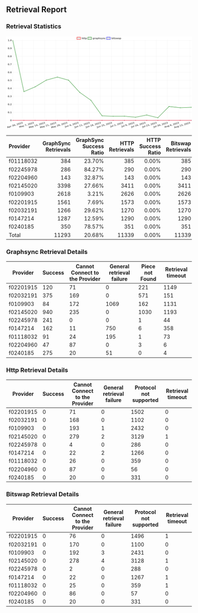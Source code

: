 ## Retrieval Report
### Retrieval Statistics
<img src="https://raw.githubusercontent.com/data-preservation-programs/filplus-checker-assets/main/filecoin-project/filecoin-plus-large-datasets/issues/1039/1692150591976.png"/>

| Provider  | GraphSync Retrievals | GraphSync Success Ratio | HTTP Retrievals | HTTP Success Ratio | Bitswap Retrievals | Bitswap Success Ratio |
| :-------- | -------------------: | ----------------------: | --------------: | -----------------: | -----------------: | --------------------: |
| f01118032 |                  384 |                  23.70% |             385 |              0.00% |                385 |                 0.00% |
| f02245978 |                  286 |                  84.27% |             290 |              0.00% |                290 |                 0.00% |
| f02204960 |                  143 |                  32.87% |             143 |              0.00% |                143 |                 0.00% |
| f02145020 |                 3398 |                  27.66% |            3411 |              0.00% |               3411 |                 0.00% |
| f0109903  |                 2618 |                   3.21% |            2626 |              0.00% |               2626 |                 0.00% |
| f02201915 |                 1561 |                   7.69% |            1573 |              0.00% |               1573 |                 0.00% |
| f02032191 |                 1266 |                  29.62% |            1270 |              0.00% |               1270 |                 0.00% |
| f0147214  |                 1287 |                  12.59% |            1290 |              0.00% |               1290 |                 0.00% |
| f0240185  |                  350 |                  78.57% |             351 |              0.00% |                351 |                 0.00% |
| Total     |                11293 |                  20.68% |           11339 |              0.00% |              11339 |                 0.00% |

### Graphsync Retrieval Details
| Provider  | Success | Cannot Connect to the Provider | General retrieval failure | Piece not Found | Retrieval timeout |
| --------- | ------- | ------------------------------ | ------------------------- | --------------- | ----------------- |
| f02201915 | 120     | 71                             | 0                         | 221             | 1149              |
| f02032191 | 375     | 169                            | 0                         | 571             | 151               |
| f0109903  | 84      | 172                            | 1069                      | 162             | 1131              |
| f02145020 | 940     | 235                            | 0                         | 1030            | 1193              |
| f02245978 | 241     | 0                              | 0                         | 1               | 44                |
| f0147214  | 162     | 11                             | 750                       | 6               | 358               |
| f01118032 | 91      | 24                             | 195                       | 1               | 73                |
| f02204960 | 47      | 87                             | 0                         | 3               | 6                 |
| f0240185  | 275     | 20                             | 51                        | 0               | 4                 |

### Http Retrieval Details
| Provider  | Success | Cannot Connect to the Provider | General retrieval failure | Protocol not supported | Retrieval timeout |
| --------- | ------- | ------------------------------ | ------------------------- | ---------------------- | ----------------- |
| f02201915 | 0       | 71                             | 0                         | 1502                   | 0                 |
| f02032191 | 0       | 168                            | 0                         | 1102                   | 0                 |
| f0109903  | 0       | 193                            | 1                         | 2432                   | 0                 |
| f02145020 | 0       | 279                            | 2                         | 3129                   | 1                 |
| f02245978 | 0       | 4                              | 0                         | 286                    | 0                 |
| f0147214  | 0       | 22                             | 2                         | 1266                   | 0                 |
| f01118032 | 0       | 26                             | 0                         | 359                    | 0                 |
| f02204960 | 0       | 87                             | 0                         | 56                     | 0                 |
| f0240185  | 0       | 20                             | 0                         | 331                    | 0                 |

### Bitswap Retrieval Details
| Provider  | Success | Cannot Connect to the Provider | General retrieval failure | Protocol not supported | Retrieval timeout |
| --------- | ------- | ------------------------------ | ------------------------- | ---------------------- | ----------------- |
| f02201915 | 0       | 76                             | 0                         | 1496                   | 1                 |
| f02032191 | 0       | 170                            | 0                         | 1100                   | 0                 |
| f0109903  | 0       | 192                            | 3                         | 2431                   | 0                 |
| f02145020 | 0       | 278                            | 4                         | 3128                   | 1                 |
| f02245978 | 0       | 2                              | 0                         | 288                    | 0                 |
| f0147214  | 0       | 22                             | 0                         | 1267                   | 1                 |
| f01118032 | 0       | 25                             | 0                         | 359                    | 1                 |
| f02204960 | 0       | 86                             | 0                         | 57                     | 0                 |
| f0240185  | 0       | 20                             | 0                         | 331                    | 0                 |
